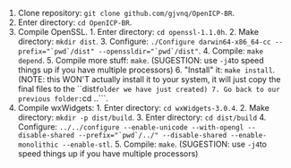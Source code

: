   1. Clone repository: ```git clone github.com/gjvnq/OpenICP-BR```.
  2. Enter directory: ```cd OpenICP-BR```.
  3. Compile OpenSSL.
    1. Enter directory: ```cd openssl-1.1.0h```.
    2. Make directory: ```mkdir dist```.
    3. Configure: ```./Configure darwin64-x86_64-cc --prefix="`pwd`/dist" --openssldir="`pwd`/dist"```.
    4. Compile: ```make depend```.
    5. Compile more stuff: ```make```. (SUGESTION: use ```-j4```to speed things up if you have multiple processors)
    6. "Install" it: ```make install```. (NOTE: this WON'T actually install it to your system, it will just copy the final files to the ``dist``` folder we have just created)
    7. Go back to our previous folder: ```cd ..```.
  4. Compile wxWidgets:
    1. Enter directory: ```cd wxWidgets-3.0.4```.
    2. Make directory: ```mkdir -p dist/build```.
    3. Enter directory: ```cd dist/build```
    4. Configure: ```../../configure --enable-unicode --with-opengl --disable-shared --prefix="`pwd`/../" --disable-shared --enable-monolithic --enable-stl```.
    5. Compile: ```make```. (SUGESTION: use ```-j4```to speed things up if you have multiple processors)